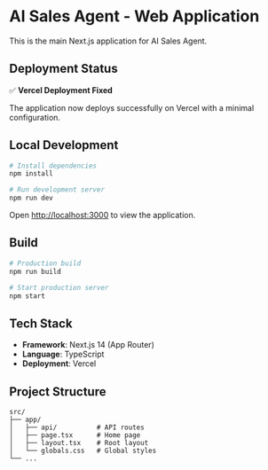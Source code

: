 # AI Sales Agent - Web Application

This is the main Next.js application for AI Sales Agent.

## Deployment Status

✅ **Vercel Deployment Fixed**

The application now deploys successfully on Vercel with a minimal configuration.

## Local Development

```bash
# Install dependencies
npm install

# Run development server
npm run dev
```

Open [http://localhost:3000](http://localhost:3000) to view the application.

## Build

```bash
# Production build
npm run build

# Start production server
npm start
```

## Tech Stack

- **Framework**: Next.js 14 (App Router)
- **Language**: TypeScript
- **Deployment**: Vercel

## Project Structure

```
src/
├── app/
│   ├── api/          # API routes
│   ├── page.tsx      # Home page
│   ├── layout.tsx    # Root layout
│   └── globals.css   # Global styles
└── ...
```
